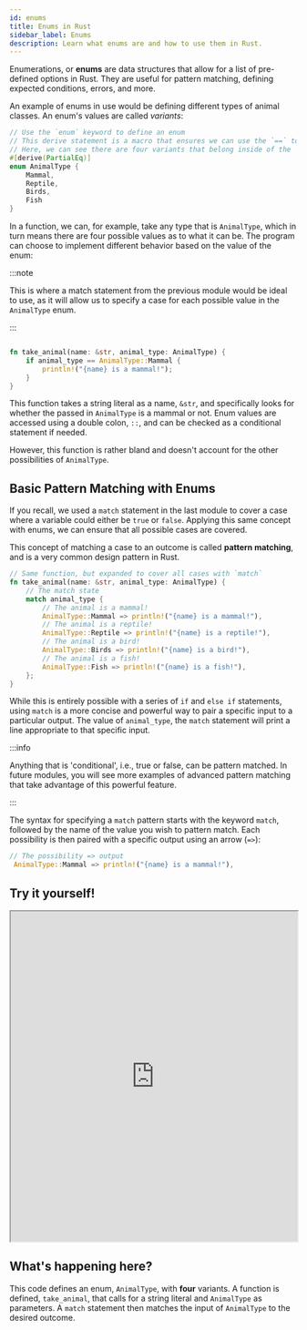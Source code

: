 ```yaml
---
id: enums
title: Enums in Rust
sidebar_label: Enums
description: Learn what enums are and how to use them in Rust.
---
```


Enumerations, or **enums** are data structures that allow for a list of pre-defined options in Rust.
They are useful for pattern matching, defining expected conditions, errors, and more.

An example of enums in use would be defining different types of animal classes. An enum's values are
called _variants_:

```rust
// Use the `enum` keyword to define an enum
// This derive statement is a macro that ensures we can use the `==` to compare enum values
// Here, we can see there are four variants that belong inside of the `AnimalType` enum.
#[derive(PartialEq)]
enum AnimalType {
    Mammal,
    Reptile,
    Birds,
    Fish
}

```

In a function, we can, for example, take any type that is `AnimalType`, which in turn means there
are four possible values as to what it can be. The program can choose to implement different
behavior based on the value of the enum:

:::note

This is where a match statement from the previous module would be ideal to use, as it will allow us
to specify a case for each possible value in the `AnimalType` enum.

:::

```rust

fn take_animal(name: &str, animal_type: AnimalType) {
    if animal_type == AnimalType::Mammal {
        println!("{name} is a mammal!");
    }
}

```

This function takes a string literal as a name, `&str`, and specifically looks for whether the
passed in `AnimalType` is a mammal or not. Enum values are accessed using a double colon, `::`, and
can be checked as a conditional statement if needed.

However, this function is rather bland and doesn't account for the other possibilities of
`AnimalType`.

## Basic Pattern Matching with Enums

If you recall, we used a `match` statement in the last module to cover a case where a variable could
either be `true` or `false`. Applying this same concept with enums, we can ensure that all possible
cases are covered.

This concept of matching a case to an outcome is called **pattern matching**, and is a very common
design pattern in Rust.

```rust
// Same function, but expanded to cover all cases with `match`
fn take_animal(name: &str, animal_type: AnimalType) {
    // The match state
    match animal_type {
        // The animal is a mammal!
        AnimalType::Mammal => println!("{name} is a mammal!"),
        // The animal is a reptile!
        AnimalType::Reptile => println!("{name} is a reptile!"),
        // The animal is a bird!
        AnimalType::Birds => println!("{name} is a bird!"),
        // The animal is a fish!
        AnimalType::Fish => println!("{name} is a fish!"),
    };
}

```

While this is entirely possible with a series of `if` and `else if` statements, using `match` is a
more concise and powerful way to pair a specific input to a particular output. The value of
`animal_type`, the `match` statement will print a line appropriate to that specific input.

:::info

Anything that is 'conditional', i.e., true or false, can be pattern matched. In future modules, you
will see more examples of advanced pattern matching that take advantage of this powerful feature.

:::

The syntax for specifying a `match` pattern starts with the keyword `match`, followed by the name of
the value you wish to pattern match. Each possibility is then paired with a specific output using an
arrow (`=>`):

```rust
// The possibility => output
 AnimalType::Mammal => println!("{name} is a mammal!"),
```

## Try it yourself!

<iframe width="100%" height="580" src="https://play.rust-lang.org/?version=stable&mode=debug&edition=2021&code=%2F%2F+Use+the+%60enum%60+keyword+to+define+an+enum%0A%2F%2F+This+derive+statement+is+a+macro+that+ensures+we+can+use+the+%60%3D%3D%60+to+compare+enum+values%0A%2F%2F+Here%2C+we+can+see+there+are+four+variants+that+belong+inside+of+the+%60AnimalType%60+enum.%0A%23%5Bderive%28PartialEq%29%5D%0Aenum+AnimalType+%7B%0A++++Mammal%2C%0A++++Reptile%2C%0A++++Birds%2C%0A++++Fish%0A%7D%0A%0Afn+main%28%29+%7B%0A++++%2F%2F+Each+variant+of+%60AnimalType%60+can+now+be+properly%0A++++%2F%2F+matched+and+handled.%0A++++take_animal%28%22Cat%22%2C+AnimalType%3A%3AMammal%29%3B%0A++++take_animal%28%22Komodo+Dragon%22%2C+AnimalType%3A%3AReptile%29%3B%0A++++take_animal%28%22Chicken%22%2C+AnimalType%3A%3ABirds%29%3B%0A++++take_animal%28%22Swordfish%22%2C+AnimalType%3A%3AFish%29%3B%0A%0A%7D%0A%0A%2F%2F+Same+function%2C+but+expanded+to+cover+all+cases+with+%60match%60%0Afn+take_animal%28name%3A+%26str%2C+animal_type%3A+AnimalType%29+%7B%0A++++%2F%2F+The+match+state%0A++++match+animal_type+%7B%0A++++++++%2F%2F+The+animal+is+a+mammal%21%0A++++++++AnimalType%3A%3AMammal+%3D%3E+println%21%28%22%7Bname%7D+is+a+mammal%21%22%29%2C%0A++++++++%2F%2F+The+animal+is+a+reptile%21%0A++++++++AnimalType%3A%3AReptile+%3D%3E+println%21%28%22%7Bname%7D+is+a+reptile%21%22%29%2C%0A++++++++%2F%2F+The+animal+is+a+bird%21%0A++++++++AnimalType%3A%3ABirds+%3D%3E+println%21%28%22%7Bname%7D+is+a+bird%21%22%29%2C%0A++++++++%2F%2F+The+animal+is+a+fish%21%0A++++++++AnimalType%3A%3AFish+%3D%3E+println%21%28%22%7Bname%7D+is+a+fish%21%22%29%2C%0A++++%7D%3B%0A%7D"></iframe>

## What's happening here?

This code defines an enum, `AnimalType`, with **four** variants. A function is defined,
`take_animal`, that calls for a string literal and `AnimalType` as parameters. A `match` statement
then matches the input of `AnimalType` to the desired outcome.
